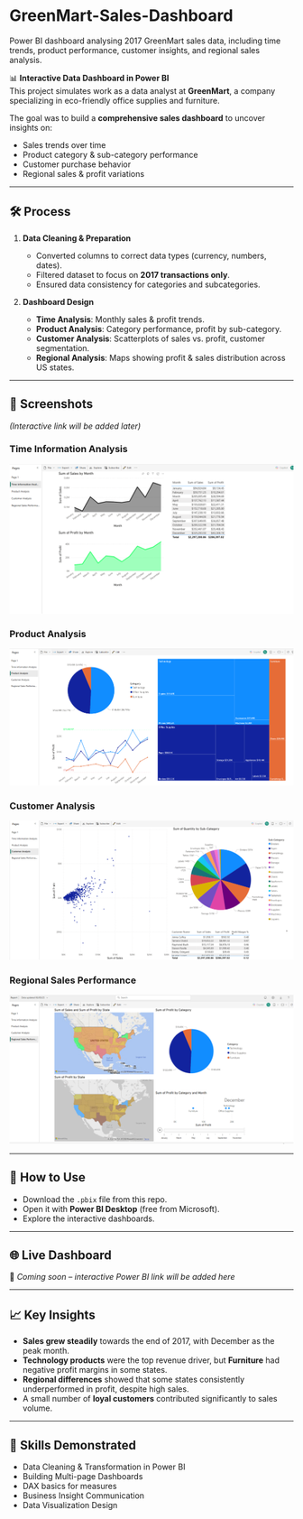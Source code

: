 # GreenMart-Sales-Dashboard
Power BI dashboard analysing 2017 GreenMart sales data, including time trends, product performance, customer insights, and regional sales analysis.

📊 **Interactive Data Dashboard in Power BI**  
This project simulates work as a data analyst at **GreenMart**, a company specializing in eco-friendly office supplies and furniture.  

The goal was to build a **comprehensive sales dashboard** to uncover insights on:
- Sales trends over time
- Product category & sub-category performance
- Customer purchase behavior
- Regional sales & profit variations

---

## 🛠️ Process
1. **Data Cleaning & Preparation**
   - Converted columns to correct data types (currency, numbers, dates).
   - Filtered dataset to focus on **2017 transactions only**.
   - Ensured data consistency for categories and subcategories.

2. **Dashboard Design**
   - **Time Analysis**: Monthly sales & profit trends.
   - **Product Analysis**: Category performance, profit by sub-category.
   - **Customer Analysis**: Scatterplots of sales vs. profit, customer segmentation.
   - **Regional Analysis**: Maps showing profit & sales distribution across US states.

---

## 📸 Screenshots
*(Interactive link will be added later)*

### Time Information Analysis
![Time Analysis](Screenshots/dashboard_page2.png)


### Product Analysis
![Product Analysis](Screenshots/dashboard_page3.png)


### Customer Analysis
![Customer Analysis](Screenshots/dashboard_page4.png)


### Regional Sales Performance
![Regional Analysis](Screenshots/dashboard_page5.png)


---

## 🚀 How to Use
- Download the `.pbix` file from this repo.
- Open it with **Power BI Desktop** (free from Microsoft).
- Explore the interactive dashboards.

---

## 🌐 Live Dashboard
🔗 *Coming soon – interactive Power BI link will be added here*

---

## 📈 Key Insights
- **Sales grew steadily** towards the end of 2017, with December as the peak month.
- **Technology products** were the top revenue driver, but **Furniture** had negative profit margins in some states.
- **Regional differences** showed that some states consistently underperformed in profit, despite high sales.
- A small number of **loyal customers** contributed significantly to sales volume.

---

## 🔑 Skills Demonstrated
- Data Cleaning & Transformation in Power BI
- Building Multi-page Dashboards
- DAX basics for measures
- Business Insight Communication
- Data Visualization Design

